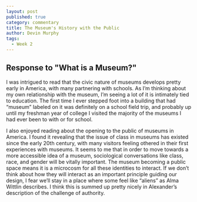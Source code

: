 ```yaml
---
layout: post
published: true
category: commentary
title: The Museum's History with the Public
author: Devin Murphy
tags:
  - Week 2
---
```

## Response to "What is a Museum?"

I was intrigued to read that the civic nature of museums develops pretty early in America, with many partnering with schools. As I’m thinking about my own relationship with the museum, I’m seeing a lot of it is intimately tied to education. The first time I ever stepped foot into a building that had “museum” labeled on it was definitely on a school field trip, and probably up until my freshman year of college I visited the majority of the museums I had ever been to with or for school. 

I also enjoyed reading about the opening to the public of museums in America. I found it revealing that the issue of class in museums has existed since the early 20th century, with many visitors feeling othered in their first experiences with museums. It seems to me that in order to move towards a more accessible idea of a museum, sociological conversations like class, race, and gender will be vitally important. The museum becoming a public space means it is a microcosm for all these identities to interact. If we don’t think about how they will interact as an important principle guiding our design, I fear we’ll stay in a place where some feel like “aliens” as Alma Wittlin describes. I think this is summed up pretty nicely in Alexander’s description of the challenge of authority. 

